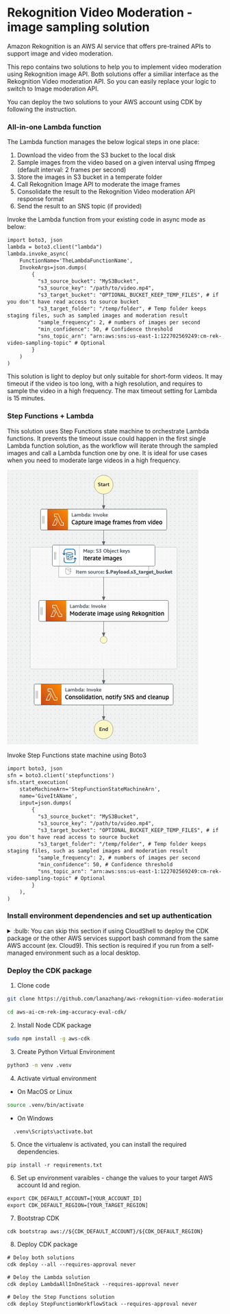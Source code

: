 
# Rekognition Video Moderation - image sampling solution

Amazon Rekognition is an AWS AI service that offers pre-trained APIs to support image and video moderation. 

<!--
One approach to moderate videos is to model video data as a sample of image frames and use image content moderation models to process the frames individually. 
For more information about Rekognition video moderation comparision, refer to [this blog post](https://aws.amazon.com/blogs/machine-learning/how-to-decide-between-amazon-rekognition-image-and-video-api-for-video-moderation/) which compares the image and video APIs in terms of accuracy, cost, performance and architectural complexity.
-->
This repo contains two solutions to help you to implement video moderation using Rekognition image API. 
Both solutions offer a similiar interface as the Rekognition Video moderation API. 
So you can easily replace your logic to switch to Image moderation API.

You can deploy the two solutions to your AWS account using CDK by following the instruction.

### All-in-one Lambda function
The Lambda function manages the below logical steps in one place:
1. Download the video from the S3 bucket to the local disk
2. Sample images from the video based on a given interval using ffmpeg (default interval: 2 frames per second)
3. Store the images in S3 bucket in a temperate folder
4. Call Rekognition Image API to moderate the image frames
5. Consolidate the result to the Rekognition Video moderation API response format
6. Send the result to an SNS topic (if provided)

Invoke the Lambda function from your existing code in async mode as below:
```
import boto3, json
lambda = boto3.client("lambda")
lambda.invoke_async(
    FunctionName='TheLambdaFunctionName',
    InvokeArgs=json.dumps(
        {
          "s3_source_bucket": "MyS3Bucket",
          "s3_source_key": "/path/to/video.mp4",
          "s3_target_bucket": "OPTIONAL_BUCKET_KEEP_TEMP_FILES", # if you don't have read access to source bucket
          "s3_target_folder": "/temp/folder", # Temp folder keeps staging files, such as sampled images and moderation result
          "sample_frequency": 2, # numbers of images per second
          "min_confidence": 50, # Confidence threshold
          "sns_topic_arn": "arn:aws:sns:us-east-1:122702569249:cm-rek-video-sampling-topic" # Optional
        }
    )
)

```
This solution is light to deploy but only suitable for short-form videos. It may timeout if the video is too long, with a high resolution, and requires to sample the video in a high frequency.
The max timeout setting for Lambda is 15 minutes.

### Step Functions + Lambda
This solution uses Step Functions state machine to orchestrate Lambda functions. 
It prevents the timeout issue could happen in the first single Lambda function solution, as the workflow will iterate through the sampled images and call a Lambda function one by one.
It is ideal for use cases when you need to moderate large videos in a high frequency.

![Step Functions workflow digram](static/rek-video-sampling-stepfunctions.png)

Invoke Step Functions state machine using Boto3
```
import boto3, json
sfn = boto3.client('stepfunctions')
sfn.start_execution(
    stateMachineArn='StepFunctionStateMachineArn',
    name='GiveItAName',
    input=json.dumps(
        {
          "s3_source_bucket": "MyS3Bucket",
          "s3_source_key": "/path/to/video.mp4",
          "s3_target_bucket": "OPTIONAL_BUCKET_KEEP_TEMP_FILES", # if you don't have read access to source bucket
          "s3_target_folder": "/temp/folder", # Temp folder keeps staging files, such as sampled images and moderation result
          "sample_frequency": 2, # numbers of images per second
          "min_confidence": 50, # Confidence threshold
          "sns_topic_arn": "arn:aws:sns:us-east-1:122702569249:cm-rek-video-sampling-topic" # Optional
        }
    ),
)
```

### Install environment dependencies and set up authentication
<details><summary>
:bulb: You can skip this section if using CloudShell to deploy the CDK package or the other AWS services support bash command from the same AWS account (ex. Cloud9). This section is required if you run from a self-managed environment such as a local desktop.
</summary>

- [ ] Install Node.js
https://nodejs.org/en/download/

- [ ] Install Python 3.7+
https://www.python.org/downloads/

- [ ] Install Git
https://github.com/git-guides/install-git

- [ ] Install Pip
```sh
python -m ensurepip --upgrade
```

- [ ] Install Python Virtual Environment
```sh
pip install virtualenv
```


- [ ] Setup the AWS CLI authentication
```sh
aws configure                                                                     
 ```                      
</details>

### Deploy the CDK package

1. Clone code
```sh
git clone https://github.com/lanazhang/aws-rekognition-video-moderation-image-sampling
```
```sh
cd aws-ai-cm-rek-img-accuracy-eval-cdk/
```

2. Install Node CDK package
```sh
sudo npm install -g aws-cdk
```

3. Create Python Virtual Environment
```sh
python3 -m venv .venv
```

4. Activate virtual environment

  - On MacOS or Linux
  ```sh
  source .venv/bin/activate
  ```
  - On Windows
  ```sh
    .venv\Scripts\activate.bat                                        
```

5. Once the virtualenv is activated, you can install the required dependencies.

```
pip install -r requirements.txt
```

6. Set up environment varaibles - change the values to your target AWS account Id and region.
```
export CDK_DEFAULT_ACCOUNT=[YOUR_ACCOUNT_ID]
export CDK_DEFAULT_REGION=[YOUR_TARGET_REGION]
```

7. Bootstrap CDK
```
cdk bootstrap aws://${CDK_DEFAULT_ACCOUNT}/${CDK_DEFAULT_REGION}
```

8. Deploy CDK package
```
# Deloy both solutions
cdk deploy --all --requires-approval never
```
```
# Deloy the Lambda solution
cdk deploy LambdaAllInOneStack --requires-approval never 
```
```
# Deloy the Step Functions solution
cdk deploy StepFunctionWorkflowStack --requires-approval never 
```
